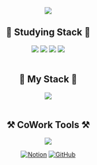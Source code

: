 <div align="center">
  <img src=https://capsule-render.vercel.app/api?type=venom&height=300&color=gradient&text=개발자를%20희망하는,%20작별입니다!&descAlignY=60&section=header&reversal=false&fontSize=50&textBg=false&descAlign=50>
  <br>
  <h2>🍑 Studying Stack 🍑</h2>
  <img src=https://img.shields.io/badge/C++-00599C?style=for-the-badge&logo=c%2B%2B&logoColor=white> <img src=https://img.shields.io/badge/C%23-239120?style=for-the-badge&logo=c-sharp&logoColor=white> <img src=https://img.shields.io/badge/Python-3776AB?style=for-the-badge&logo=python&logoColor=white>
  <img src=https://img.shields.io/badge/Unity-100000?style=for-the-badge&logo=unity&logoColor=white>
  <br> 
  <br>
  <h2>🍎 My Stack 🍎</h2>
  <img src=https://img.shields.io/badge/Google_Cloud-4285F4?style=for-the-badge&logo=google-cloud&logoColor=white>
  <br>
  <br>
  <h2>⚒️ CoWork Tools ⚒️</h2>
  <img src=https://img.shields.io/badge/Discord-5865F2?style=for-the-badge&logo=discord&logoColor=white>
  
  [![Notion](https://img.shields.io/badge/Notion-000000?style=for-the-badge&logo=notion&logoColor=white)](https://detailed-rainforest-b84.notion.site/Student-Baegeonwoo-8911f909296e48de99563d059eca86e9)
  [![GitHub](https://img.shields.io/badge/GitHub-181717?style=for-the-badge&logo=github&logoColor=white)](https://github.com/Zakbyeol)
  <br>
</div>
